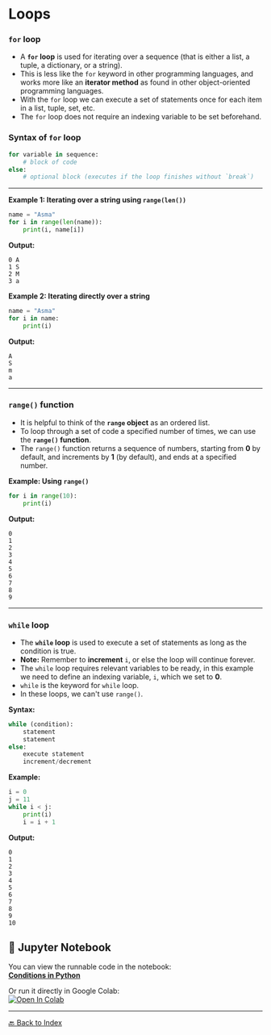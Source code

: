 # Loops

### `for` loop

- A **`for` loop** is used for iterating over a sequence (that is either a list, a tuple, a dictionary, or a string).
- This is less like the `for` keyword in other programming languages, and works more like an **iterator method** as found in other object-oriented programming languages.
- With the `for` loop we can execute a set of statements once for each item in a list, tuple, set, etc.
- The `for` loop does not require an indexing variable to be set beforehand.

### Syntax of `for` loop

```python
for variable in sequence:
    # block of code
else:
    # optional block (executes if the loop finishes without `break`)
```

---

**Example 1: Iterating over a string using `range(len())`**

```python
name = "Asma"
for i in range(len(name)):
    print(i, name[i])
````

**Output:**

```
0 A
1 S
2 M
3 a
```

**Example 2: Iterating directly over a string**

```python
name = "Asma"
for i in name:
    print(i)
```

**Output:**

```
A
S
m
a
```

---

### `range()` function

* It is helpful to think of the **`range` object** as an ordered list.
* To loop through a set of code a specified number of times, we can use the **`range()` function**.
* The `range()` function returns a sequence of numbers, starting from **0** by default, and increments by **1** (by default), and ends at a specified number.

**Example: Using `range()`**

```python
for i in range(10):
    print(i)
```

**Output:**

```
0
1
2
3
4
5
6
7
8
9
```

---

### `while` loop

* The **`while` loop** is used to execute a set of statements as long as the condition is true.
* **Note:** Remember to **increment** `i`, or else the loop will continue forever.
* The `while` loop requires relevant variables to be ready, in this example we need to define an indexing variable, `i`, which we set to **0**.
* `while` is the keyword for `while` loop.
* In these loops, we can't use `range()`.

**Syntax:**

```python
while (condition):
    statement
    statement
else:
    execute statement
    increment/decrement
```

**Example:**

```python
i = 0
j = 11
while i < j:
    print(i)
    i = i + 1
```

**Output:**

```
0
1
2
3
4
5
6
7
8
9
10
```

## 📓 Jupyter Notebook
You can view the runnable code in the notebook:  
[**Conditions in Python**](./Notebook/Loops_in_Python.ipynb)

Or run it directly in Google Colab:  
[![Open In Colab](https://colab.research.google.com/assets/colab-badge.svg)](https://colab.research.google.com/github/asma-afzal-sayyed/python-fundamentals-2025/blob/main/Notebook/Loops_in_Python.ipynb)

---
[🔙 Back to Index](README.md)

